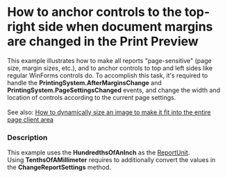 # How to anchor controls to the top-right side when document margins are changed in the Print Preview


<p>This example illustrates how to make all reports "page-sensitive" (page size, margin sizes, etc.), and to anchor controls to top and left sides like regular WinForms controls do. To accomplish this task, it's required to handle the <strong>PrintingSystem.AfterMarginsChange</strong> and <strong>PrintingSystem.PageSettingsChanged</strong> events, and change the width and location of controls according to the current page settings.<br /><br />See also: <a href="https://www.devexpress.com/Support/Center/p/T272219">How to dynamically size an image to make it fit into the entire page client area</a></p>


<h3>Description</h3>

<p>This example uses the <strong>HundredthsOfAnInch</strong> as the <a href="https://documentation.devexpress.com/#XtraReports/DevExpressXtraReportsUIXtraReport_ReportUnittopic">ReportUnit</a>. Using&nbsp;<strong>TenthsOfAMillimeter</strong> requires to additionally convert the values in the <strong>ChangeReportSettings</strong> method.</p>

<br/>


